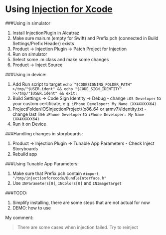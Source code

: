 # Using [Injection for Xcode](https://github.com/johnno1962/injectionforxcode)

###Using in simulator

1. Install InjectionPlugin in Alcatraz
2. Make sure main.m (empty for Swift) and Prefix.pch (connected in Build Settings/Prefix Header) exists
2. Product -> Injection Plugin -> Patch Project for Injection
3. Run on simulator 
4. Select some .m class and make some changes
5. Product -> Inject Source

###Using in device:

1. Add Run script to target 
`echo "$CODESIGNING_FOLDER_PATH" >/tmp/"$USER.ident" && echo "$CODE_SIGN_IDENTITY" >>/tmp/"$USER.ident" && exit;`
2. Build Settings -> Code Sign Identity -> Debug  - change `iOS Developer` to your custom  certificate, e.g. `iPhone Developer: My Name (XX4XXXXX64)`
3. ProjectFolder/iOSInjectionProject/(x86_64 or armv7)/identity.txt - change last line `iPhone Developer` to  `iPhone Developer: My Name (XX4XXXXX64)`
4. Run it on Device

###Handling changes in storyboards:

1. Product -> Injection Plugin -> Tunable App Parameters - Check Inject Storyboards
2. Rebuild app

###Using Tunable App Parameters:

1. Make sure that Prefix.pch contain `#import "/tmp/injectionforxcode/BundleInterface.h"`
2. Use `INParameters[0]`, `INColors[0]` and `INImageTarget`

###TODO:

1. Simplify installing, there are some steps that are not actual for now
2. DEMO: how to use

My comment:
> There are some cases when injection failed. Try to reinject
